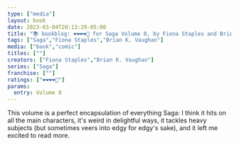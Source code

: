 ```yaml
---
type: ["media"]
layout: book
date: 2023-03-04T20:13:29-05:00
title: "📚 bookblog: ❤️❤️❤️❤️🖤 for Saga Volume 8, by Fiona Staples and Brian K. Vaughan"
tags: ["Saga","Fiona Staples","Brian K. Vaughan"]
media: ["book","comic"]
titles: [""]
creators: ["Fiona Staples","Brian K. Vaughan"]
series: ["Saga"]
franchise: [""]
ratings: ["❤️❤️❤️❤️🖤"]
params:
  entry: Volume 8
---
```

This volume is a perfect encapsulation of everything Saga: I think it hits on all the main characters, it's weird in delightful ways, it tackles heavy subjects (but sometimes veers into edgy for edgy's sake), and it left me excited to read more.
